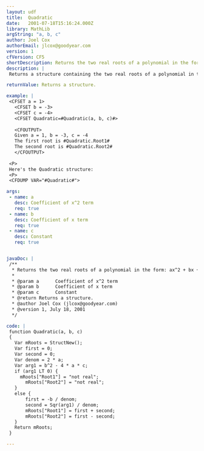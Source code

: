 ```yaml
---
layout: udf
title:  Quadratic
date:   2001-07-18T15:16:24.000Z
library: MathLib
argString: "a, b, c"
author: Joel Cox
authorEmail: jlcox@goodyear.com
version: 1
cfVersion: CF5
shortDescription: Returns the two real roots of a polynomial in the form&#58; ax^2 + bx + c = 0
description: |
 Returns a structure containing the two real roots of a polynomial in the form: ax^2 + bx + c = 0

returnValue: Returns a structure.

example: |
 <CFSET a = 1>
   <CFSET b = -3>
   <CFSET c = -4>
   <CFSET Quadratic=#Quadratic(a, b, c)#> 
 
   <CFOUTPUT>
   Given a = 1, b = -3, c = -4
   The first root is #Quadratic.Root1#
   The second root is #Quadratic.Root2#
   </CFOUTPUT> 
 
 <P>
 Here's the Quadratic structure:
 <P>
 <CFDUMP VAR="#Quadratic#">

args:
 - name: a
   desc: Coefficient of x^2 term
   req: true
 - name: b
   desc: Coefficient of x term
   req: true
 - name: c
   desc: Constant
   req: true


javaDoc: |
 /**
  * Returns the two real roots of a polynomial in the form: ax^2 + bx + c = 0
  * 
  * @param a      Coefficient of x^2 term 
  * @param b      Coefficient of x term 
  * @param c      Constant 
  * @return Returns a structure. 
  * @author Joel Cox (jlcox@goodyear.com) 
  * @version 1, July 18, 2001 
  */

code: |
 function Quadratic(a, b, c)
 {
   Var mRoots = StructNew();
   Var first = 0;
   Var second = 0;
   Var denom = 2 * a;
   Var arg1 = b^2 - 4 * a * c;
   if (arg1 LT 0) {
     mRoots["Root1"] = "not real";
       mRoots["Root2"] = "not real";
   }
   else {   
       first = -b / denom;
       second = Sqr(arg1) / denom;
       mRoots["Root1"] = first + second;
       mRoots["Root2"] = first - second; 
   }
   Return mRoots;
 }

---
```


